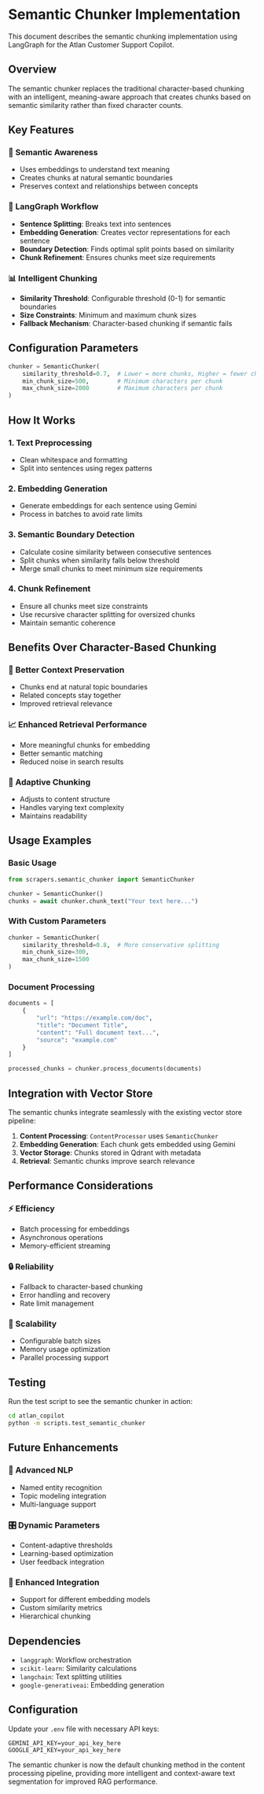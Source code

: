 # Semantic Chunker Implementation

This document describes the semantic chunking implementation using LangGraph for the Atlan Customer Support Copilot.

## Overview

The semantic chunker replaces the traditional character-based chunking with an intelligent, meaning-aware approach that creates chunks based on semantic similarity rather than fixed character counts.

## Key Features

### 🧠 Semantic Awareness
- Uses embeddings to understand text meaning
- Creates chunks at natural semantic boundaries
- Preserves context and relationships between concepts

### 🔄 LangGraph Workflow
- **Sentence Splitting**: Breaks text into sentences
- **Embedding Generation**: Creates vector representations for each sentence
- **Boundary Detection**: Finds optimal split points based on similarity
- **Chunk Refinement**: Ensures chunks meet size requirements

### 📊 Intelligent Chunking
- **Similarity Threshold**: Configurable threshold (0-1) for semantic boundaries
- **Size Constraints**: Minimum and maximum chunk sizes
- **Fallback Mechanism**: Character-based chunking if semantic fails

## Configuration Parameters

```python
chunker = SemanticChunker(
    similarity_threshold=0.7,  # Lower = more chunks, Higher = fewer chunks
    min_chunk_size=500,        # Minimum characters per chunk
    max_chunk_size=2000        # Maximum characters per chunk
)
```

## How It Works

### 1. Text Preprocessing
- Clean whitespace and formatting
- Split into sentences using regex patterns

### 2. Embedding Generation
- Generate embeddings for each sentence using Gemini
- Process in batches to avoid rate limits

### 3. Semantic Boundary Detection
- Calculate cosine similarity between consecutive sentences
- Split chunks when similarity falls below threshold
- Merge small chunks to meet minimum size requirements

### 4. Chunk Refinement
- Ensure all chunks meet size constraints
- Use recursive character splitting for oversized chunks
- Maintain semantic coherence

## Benefits Over Character-Based Chunking

### 🎯 Better Context Preservation
- Chunks end at natural topic boundaries
- Related concepts stay together
- Improved retrieval relevance

### 📈 Enhanced Retrieval Performance
- More meaningful chunks for embedding
- Better semantic matching
- Reduced noise in search results

### 🔧 Adaptive Chunking
- Adjusts to content structure
- Handles varying text complexity
- Maintains readability

## Usage Examples

### Basic Usage
```python
from scrapers.semantic_chunker import SemanticChunker

chunker = SemanticChunker()
chunks = await chunker.chunk_text("Your text here...")
```

### With Custom Parameters
```python
chunker = SemanticChunker(
    similarity_threshold=0.8,  # More conservative splitting
    min_chunk_size=300,
    max_chunk_size=1500
)
```

### Document Processing
```python
documents = [
    {
        "url": "https://example.com/doc",
        "title": "Document Title",
        "content": "Full document text...",
        "source": "example.com"
    }
]

processed_chunks = chunker.process_documents(documents)
```

## Integration with Vector Store

The semantic chunks integrate seamlessly with the existing vector store pipeline:

1. **Content Processing**: `ContentProcessor` uses `SemanticChunker`
2. **Embedding Generation**: Each chunk gets embedded using Gemini
3. **Vector Storage**: Chunks stored in Qdrant with metadata
4. **Retrieval**: Semantic chunks improve search relevance

## Performance Considerations

### ⚡ Efficiency
- Batch processing for embeddings
- Asynchronous operations
- Memory-efficient streaming

### 🔒 Reliability
- Fallback to character-based chunking
- Error handling and recovery
- Rate limit management

### 📏 Scalability
- Configurable batch sizes
- Memory usage optimization
- Parallel processing support

## Testing

Run the test script to see the semantic chunker in action:

```bash
cd atlan_copilot
python -m scripts.test_semantic_chunker
```

## Future Enhancements

### 🤖 Advanced NLP
- Named entity recognition
- Topic modeling integration
- Multi-language support

### 🎛️ Dynamic Parameters
- Content-adaptive thresholds
- Learning-based optimization
- User feedback integration

### 🔗 Enhanced Integration
- Support for different embedding models
- Custom similarity metrics
- Hierarchical chunking

## Dependencies

- `langgraph`: Workflow orchestration
- `scikit-learn`: Similarity calculations
- `langchain`: Text splitting utilities
- `google-generativeai`: Embedding generation

## Configuration

Update your `.env` file with necessary API keys:

```env
GEMINI_API_KEY=your_api_key_here
GOOGLE_API_KEY=your_api_key_here
```

The semantic chunker is now the default chunking method in the content processing pipeline, providing more intelligent and context-aware text segmentation for improved RAG performance.
